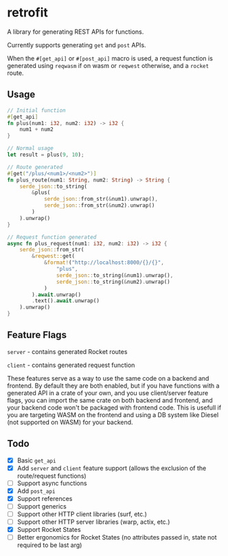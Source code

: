 # retrofit
A library for generating REST APIs for functions.

Currently supports generating `get` and `post` APIs.

When the `#[get_api]` or `#[post_api]` macro is used, a request function is generated using `reqwasm` if on wasm or `reqwest` otherwise, and a `rocket` route. 

## Usage
```rust
// Initial function
#[get_api]
fn plus(num1: i32, num2: i32) -> i32 {
    num1 + num2
}

// Normal usage
let result = plus(9, 10);

// Route generated
#[get("/plus/<num1>/<num2>")]
fn plus_route(num1: String, num2: String) -> String {
    serde_json::to_string(
        &plus(
            serde_json::from_str(&num1).unwrap(),
            serde_json::from_str(&num2).unwrap()
        )
    ).unwrap()
}

// Request function generated
async fn plus_request(num1: i32, num2: i32) -> i32 {
    serde_json::from_str(
        &reqwest::get(
            &format!("http://localhost:8000/{}/{}", 
                "plus", 
                serde_json::to_string(&num1).unwrap(), 
                serde_json::to_string(&num2).unwrap()
            )
        ).await.unwrap()
        .text().await.unwrap()
    ).unwrap()
}
```

## Feature Flags
`server` - contains generated Rocket routes

`client` - contains generated request function

These features serve as a way to use the same code on a backend and frontend. By default they are both enabled, but if you have functions with a generated API in a crate of your own, and you use client/server feature flags, you can import the same crate on both backend and frontend, and your backend code won't be packaged with frontend code. This is usefull if you are targeting WASM on the frontend and using a DB system like Diesel (not supported on WASM) for your backend.

## Todo
- [x] Basic `get_api`
- [x] Add `server` and `client` feature support (allows the exclusion of the route/request functions)
- [ ] Support async functions
- [X] Add `post_api`
- [x] Support references
- [ ] Support generics
- [ ] Support other HTTP client libraries (surf, etc.)
- [ ] Support other HTTP server libraries (warp, actix, etc.)
- [X] Support Rocket States
- [ ] Better ergonomics for Rocket States (no attributes passed in, state not required to be last arg)
